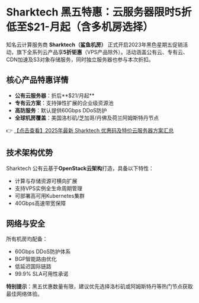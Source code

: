 # Sharktech 黑五特惠：云服务器限时5折 低至$21-月起（含多机房选择）

知名云计算服务商 **Sharktech（鲨鱼机房）** 正式开启2023年黑色星期五促销活动，旗下全系列云产品享**5折钜惠**（VPS产品除外）。活动涵盖公有云、专有云、CDN加速及S3对象存储服务，同时独立服务器也参与本次折扣。

## 核心产品特惠详情

- **公有云服务器**：折后**$21/月起**
- **专有云方案**：支持弹性扩展的企业级资源池
- **高防服务**：默认提供60Gbps DDoS防护
- **全球机房覆盖**：美国洛杉矶/芝加哥/丹佛及荷兰阿姆斯特丹节点

👉 [【点击查看】2025年最新 Sharktech 优惠码及特价云服务器方案汇总](https://bit.ly/Sharktech)

## 技术架构优势

Sharktech 公有云基于**OpenStack云架构**打造，具备以下特性：

- 计算与存储资源可横向扩展
- 支持VPS实例全生命周期管理
- 可部署高可用Kubernetes集群
- 40Gbps高速带宽保障

## 网络与安全

所有机房均配备：
- 60Gbps DDoS防护体系
- BGP智能路由优化
- 低延迟国际链路
- 99.9% SLA可用性承诺

**特别提示**：黑五优惠数量有限，建议优先选择洛杉矶或阿姆斯特丹等热门节点获取最佳网络体验。